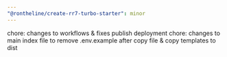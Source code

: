 ```yaml
---
"@rontheline/create-rr7-turbo-starter": minor
---
```


chore: changes to workflows & fixes publish deployment
chore: changes to main index file to remove .env.example after copy file & copy templates to dist
